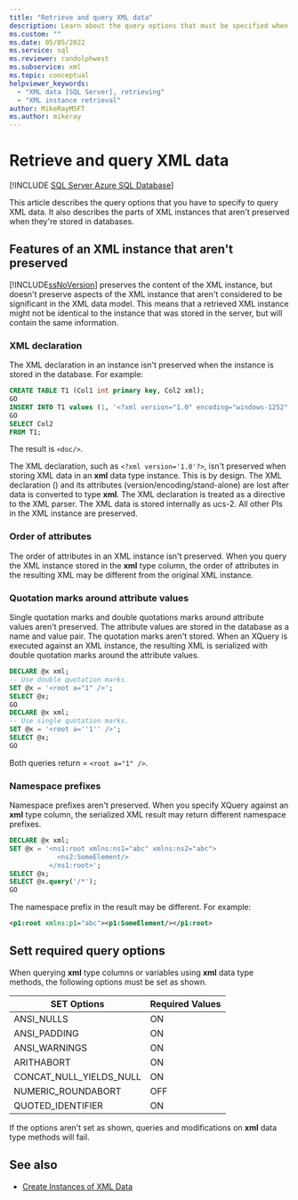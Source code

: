 ```yaml
---
title: "Retrieve and query XML data"
description: Learn about the query options that must be specified when querying XML data, and about the parts of XML instances that aren't preserved when stored in databases.
ms.custom: ""
ms.date: 05/05/2022
ms.service: sql
ms.reviewer: randolphwest
ms.subservice: xml
ms.topic: conceptual
helpviewer_keywords:
  - "XML data [SQL Server], retrieving"
  - "XML instance retrieval"
author: MikeRayMSFT
ms.author: mikeray
---
```

# Retrieve and query XML data

[!INCLUDE [SQL Server Azure SQL Database](../../includes/applies-to-version/sql-asdb-asdbmi.md)]

This article describes the query options that you have to specify to query XML data. It also describes the parts of XML instances that aren't preserved when they're stored in databases.

## <a id="features"></a> Features of an XML instance that aren't preserved

[!INCLUDE[ssNoVersion](../../includes/ssnoversion-md.md)] preserves the content of the XML instance, but doesn't preserve aspects of the XML instance that aren't considered to be significant in the XML data model. This means that a retrieved XML instance might not be identical to the instance that was stored in the server, but will contain the same information.

### XML declaration

The XML declaration in an instance isn't preserved when the instance is stored in the database. For example:

```sql
CREATE TABLE T1 (Col1 int primary key, Col2 xml);
GO
INSERT INTO T1 values (1, '<?xml version="1.0" encoding="windows-1252" ?><doc></doc>');
GO
SELECT Col2
FROM T1;
```

The result is `<doc/>`.

The XML declaration, such as `<?xml version='1.0'?>`, isn't preserved when storing XML data in an **xml** data type instance. This is by design. The XML declaration () and its attributes (version/encoding/stand-alone) are lost after data is converted to type **xml**. The XML declaration is treated as a directive to the XML parser. The XML data is stored internally as ucs-2. All other PIs in the XML instance are preserved.

### Order of attributes

The order of attributes in an XML instance isn't preserved. When you query the XML instance stored in the **xml** type column, the order of attributes in the resulting XML may be different from the original XML instance.

### Quotation marks around attribute values

Single quotation marks and double quotations marks around attribute values aren't preserved. The attribute values are stored in the database as a name and value pair. The quotation marks aren't stored. When an XQuery is executed against an XML instance, the resulting XML is serialized with double quotation marks around the attribute values.

```sql
DECLARE @x xml;
-- Use double quotation marks.
SET @x = '<root a="1" />';
SELECT @x;
GO
DECLARE @x xml;
-- Use single quotation marks.
SET @x = '<root a=''1'' />';
SELECT @x;
GO
```

Both queries return = `<root a="1" />`.

### Namespace prefixes

Namespace prefixes aren't preserved. When you specify XQuery against an **xml** type column, the serialized XML result may return different namespace prefixes.

```sql
DECLARE @x xml;
SET @x = '<ns1:root xmlns:ns1="abc" xmlns:ns2="abc">
            <ns2:SomeElement/>
          </ns1:root>';
SELECT @x;
SELECT @x.query('/*');
GO
```

The namespace prefix in the result may be different. For example:

```xml
<p1:root xmlns:p1="abc"><p1:SomeElement/></p1:root>
```

## <a id="query"></a> Sett required query options

When querying **xml** type columns or variables using **xml** data type methods, the following options must be set as shown.

|SET Options|Required Values|
|-----------------|---------------------|
|ANSI_NULLS|ON|
|ANSI_PADDING|ON|
|ANSI_WARNINGS|ON|
|ARITHABORT|ON|
|CONCAT_NULL_YIELDS_NULL|ON|
|NUMERIC_ROUNDABORT|OFF|
|QUOTED_IDENTIFIER|ON|

If the options aren't set as shown, queries and modifications on **xml** data type methods will fail.

## See also

- [Create Instances of XML Data](../../relational-databases/xml/create-instances-of-xml-data.md)
